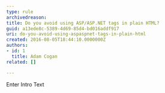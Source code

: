 ```yaml
---
type: rule
archivedreason: 
title: Do you avoid using ASP/ASP.NET tags in plain HTML?
guid: a13ede8c-5389-4d69-85d4-bd016addf917
uri: do-you-avoid-using-aspaspnet-tags-in-plain-html
created: 2016-08-05T18:44:10.0000000Z
authors:
- id: 1
  title: Adam Cogan
related: []

---
```



Enter Intro Text
<br><excerpt class='endintro'></excerpt><br>



